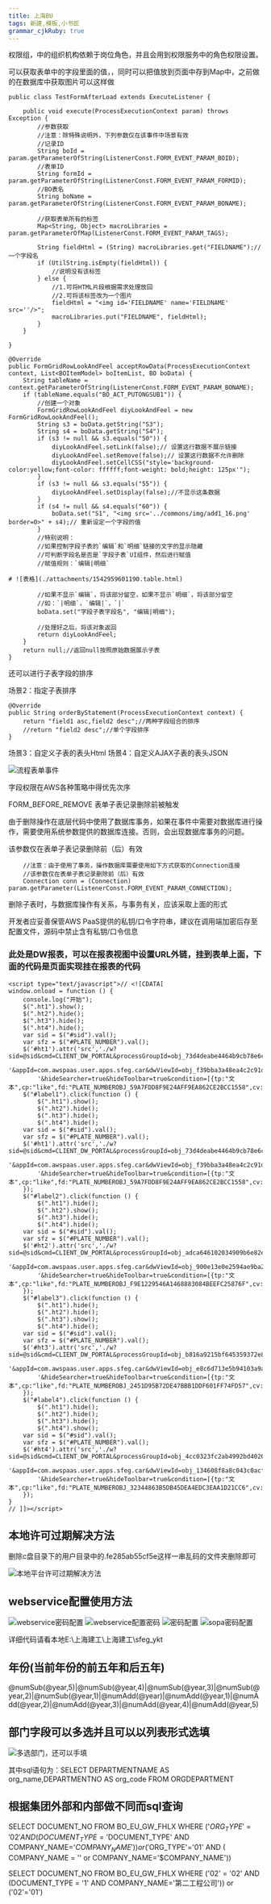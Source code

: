 ```yaml
---
title: 上海BU
tags: 新建,模板,小书匠
grammar_cjkRuby: true
---
```



权限组，中的组织机构依赖于岗位角色，并且会用到权限服务中的角色权限设置。


可以获取表单中的字段里面的值，，同时可以把值放到页面中存到Map中，之前做的在数据库中获取图片可以这样做
````
public class TestFormAfterLoad extends ExecuteListener {

    public void execute(ProcessExecutionContext param) throws Exception {
        //参数获取
        //注意：除特殊说明外，下列参数仅在该事件中场景有效
        //记录ID
        String boId = param.getParameterOfString(ListenerConst.FORM_EVENT_PARAM_BOID);
        //表单ID
        String formId = param.getParameterOfString(ListenerConst.FORM_EVENT_PARAM_FORMID);
        //BO表名
        String boName = param.getParameterOfString(ListenerConst.FORM_EVENT_PARAM_BONAME);

        //获取表单所有的标签
        Map<String, Object> macroLibraries = param.getParameterOfMap(ListenerConst.FORM_EVENT_PARAM_TAGS);

        String fieldHtml = (String) macroLibraries.get("FIELDNAME");//一个字段名
        if (UtilString.isEmpty(fieldHtml)) {
            //说明没有该标签
        } else {
            //1.可将HTML片段根据需求处理放回
            //2.可将该标签改为一个图片
            fieldHtml = "<img id='FIELDNAME' name='FIELDNAME' src=''/>";
            macroLibraries.put("FIELDNAME", fieldHtml);
        }
    }

}
````

````
@Override
public FormGridRowLookAndFeel acceptRowData(ProcessExecutionContext context, List<BOItemModel> boItemList, BO boData) {
    String tableName = context.getParameterOfString(ListenerConst.FORM_EVENT_PARAM_BONAME);
    if (tableName.equals("BO_ACT_PUTONGSUB1")) {
        //创建一个对象
        FormGridRowLookAndFeel diyLookAndFeel = new FormGridRowLookAndFeel();
        String s3 = boData.getString("S3");
        String s4 = boData.getString("S4");
        if (s3 != null && s3.equals("50")) {
            diyLookAndFeel.setLink(false);// 设置这行数据不展示链接
            diyLookAndFeel.setRemove(false);// 设置这行数据不允许删除
            diyLookAndFeel.setCellCSS("style='background-color:yellow;font-color: ffffff;font-weight: bold;height: 125px'");
        }
        if (s3 != null && s3.equals("55")) {
            diyLookAndFeel.setDisplay(false);//不显示这条数据
        }
        if (s4 != null && s4.equals("60")) {
            boData.set("S1", "<img src='../commons/img/add1_16.png' border=0>" + s4);// 重新设定一个字段的值
        }
        //特别说明：
        //如果控制字段子表的`编辑`和`明细`链接的文字的显示隐藏
        //可判断字段名是否是`字段子表`UI组件，然后进行赋值
        //赋值规则：`编辑|明细`

# ![表格](./attachments/1542959601190.table.html)

        //如果不显示`编辑`，将该部分留空，如果不显示`明细`，将该部分留空
        //如：`|明细`，`编辑|`，`|`
        boData.set("字段子表字段名", "编辑|明细");

        //处理好之后，将该对象返回
        return diyLookAndFeel;
    }
    return null;//返回null按照原始数据展示子表
}
````

还可以进行子表字段的排序

场景2：指定子表排序
````
@Override
public String orderByStatement(ProcessExecutionContext context) {
    return "field1 asc,field2 desc";//两种字段组合的排序
    //return "field2 desc";//单个字段排序
}
````
场景3：自定义子表的表头Html
场景4：自定义AJAX子表的表头JSON

![流程表单事件](https://www.github.com/only-wjt/images/raw/master/小书匠/1542856184282.png)

字段权限在AWS各种策略中得优先次序

FORM_BEFORE_REMOVE
表单子表记录删除前被触发

由于删除操作在底层代码中使用了数据库事务，如果在事件中需要对数据库进行操作，需要使用系统参数提供的数据库连接。否则，会出现数据库事务的问题。

该参数仅在表单子表记录删除前（后）有效

		//注意：由于使用了事务，操作数据库需要使用如下方式获取的Connection连接
        //该参数仅在表单子表记录删除前（后）有效
        Connection conn = (Connection) param.getParameter(ListenerConst.FORM_EVENT_PARAM_CONNECTION);
		
删除子表时，与数据库操作有关系，与事务有关，应该采取上面的形式


开发者应妥善保管AWS PaaS提供的私钥/口令字符串，建议在调用端加密后存至配置文件，源码中禁止含有私钥/口令信息


### 此处是DW报表，可以在报表视图中设置URL外链，挂到表单上面，下面的代码是页面实现挂在报表的代码
````
<script type="text/javascript">// <![CDATA[
window.onload = function () {
    console.log("开始");
    $(".ht1").show();
    $(".ht2").hide();
    $(".ht3").hide();     
    $(".ht4").hide();
    var sid = $("#sid").val();
    var sfz = $("#PLATE_NUMBER").val();
    $('#ht1').attr('src','./w?sid=@sid&cmd=CLIENT_DW_PORTAL&processGroupId=obj_73d4deabe4464b9cb78e6cbf14579307'+
        '&appId=com.awspaas.user.apps.sfeg.car&dwViewId=obj_f39bba3a48ea4c2c91dd9ae95ffec085&hideSearcher=true'+
        '&hideSearcher=true&hideToolbar=true&condition=[{tp:"文本",cp:"like",fd:"PLATE_NUMBEROBJ_59A7FDD8F9E24AFF9EA862CE2BCC1558",cv:"'+sfz+'"}]');            
    $("#label1").click(function () {
        $(".ht1").show();
        $(".ht2").hide();
        $(".ht3").hide(); 
        $(".ht4").hide();
    var sid = $("#sid").val();
    var sfz = $("#PLATE_NUMBER").val();
    $('#ht1').attr('src','./w?sid=@sid&cmd=CLIENT_DW_PORTAL&processGroupId=obj_73d4deabe4464b9cb78e6cbf14579307'+
        '&appId=com.awspaas.user.apps.sfeg.car&dwViewId=obj_f39bba3a48ea4c2c91dd9ae95ffec085&hideSearcher=true'+
        '&hideSearcher=true&hideToolbar=true&condition=[{tp:"文本",cp:"like",fd:"PLATE_NUMBEROBJ_59A7FDD8F9E24AFF9EA862CE2BCC1558",cv:"'+sfz+'"}]');         
    });
    $("#label2").click(function () {
        $(".ht1").hide();
        $(".ht2").show();
        $(".ht3").hide();
        $(".ht4").hide(); 
    var sid = $("#sid").val();
    var sfz = $("#PLATE_NUMBER").val();
    $('#ht2').attr('src','./w?sid=@sid&cmd=CLIENT_DW_PORTAL&processGroupId=obj_adca646102034909b6e82e876ba1410b'+
        '&appId=com.awspaas.user.apps.sfeg.car&dwViewId=obj_900e13e0e2594ae9ba29fe09b914568f&hideSearcher=true'+
        '&hideSearcher=true&hideToolbar=true&condition=[{tp:"文本",cp:"like",fd:"PLATE_NUMBEROBJ_F9E1229546A1468883084BEEFC25876F",cv:"'+sfz+'"}]');      
    });
    $("#label3").click(function () {
        $(".ht1").hide();
        $(".ht2").hide();
        $(".ht3").show();
        $(".ht4").hide();
    var sid = $("#sid").val();
    var sfz = $("#PLATE_NUMBER").val();
    $('#ht3').attr('src','./w?sid=@sid&cmd=CLIENT_DW_PORTAL&processGroupId=obj_b816a9215bf645359372e8c94f1f665d'+
        '&appId=com.awspaas.user.apps.sfeg.car&dwViewId=obj_e8c6d713e5b94103a9a47618a245b077&hideSearcher=true'+
        '&hideSearcher=true&hideToolbar=true&condition=[{tp:"文本",cp:"like",fd:"PLATE_NUMBEROBJ_2451D95B72DE47BBB1DDF601FF74FD57",cv:"'+sfz+'"}]'); 
    });
    $("#label4").click(function () {
        $(".ht1").hide();
        $(".ht2").hide();
        $(".ht3").hide(); 
        $(".ht4").show(); 
    var sid = $("#sid").val();
    var sfz = $("#PLATE_NUMBER").val();
    $('#ht4').attr('src','./w?sid=@sid&cmd=CLIENT_DW_PORTAL&processGroupId=obj_4cc0323fc2ab4992bd4026a0f6554623'+
        '&appId=com.awspaas.user.apps.sfeg.car&dwViewId=obj_134608f8a8c043c0acf62c425045b5bc&hideSearcher=true'+
        '&hideSearcher=true&hideToolbar=true&condition=[{tp:"文本",cp:"like",fd:"PLATE_NUMBEROBJ_32344863B5DB45DEA4EDC3EAA1D21CC6",cv:"'+sfz+'"}]');
    });
}
// ]]></script>
````

## 本地许可过期解决方法

删除c盘目录下的用户目录中的.fe285ab55cf5e这样一串乱码的文件夹删除即可

![本地平台许可过期解决方法](https://www.github.com/only-wjt/images/raw/master/小书匠/本地许可过期解决方法.png)


## webservice配置使用方法

![webservice密码配置](https://www.github.com/only-wjt/images/raw/master/小书匠/webservice密码配置.png)
![webservice配置密码](https://www.github.com/only-wjt/images/raw/master/小书匠/webservice配置密码.png)
![密码配置](https://www.github.com/only-wjt/images/raw/master/小书匠/密码配置.png)
![sopa密码配置](https://www.github.com/only-wjt/images/raw/master/小书匠/soap密码配置.png)

详细代码请看本地E:\上海建工\上海建工\sfeg_ykt


## 年份(当前年份的前五年和后五年)
@numSub(@year,5)|@numSub(@year,4)|@numSub(@year,3)|@numSub(@year,2)|@numSub(@year,1)|@numAdd(@year)|@numAdd(@year,1)|@numAdd(@year,2)|@numAdd(@year,3)|@numAdd(@year,4)|@numAdd(@year,5)


## 部门字段可以多选并且可以以列表形式选填
![多选部门，还可以手填](https://www.github.com/only-wjt/images/raw/master/小书匠/1548294626957.png)

其中sql语句为：SELECT DEPARTMENTNAME AS org_name,DEPARTMENTNO AS org_code FROM ORGDEPARTMENT


## 根据集团外部和内部做不同而sql查询

SELECT DOCUMENT_NO FROM BO_EU_GW_FHLX WHERE ('$ORG_TYPE' = '02' AND (DOCUMENT_TYPE = '$DOCUMENT_TYPE' AND COMPANY_NAME='$COMPANY_NAME')) or ('$ORG_TYPE'='01' AND ( COMPANY_NAME = '' or COMPANY_NAME='$COMPANY_NAME'))

SELECT DOCUMENT_NO FROM BO_EU_GW_FHLX WHERE ('02' = '02' AND (DOCUMENT_TYPE = '1' AND COMPANY_NAME='第二工程公司')) or ('02'='01')